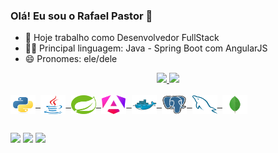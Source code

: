 ### Olá! Eu sou o Rafael Pastor 👋

- 🔭 Hoje trabalho como Desenvolvedor FullStack
- 👨‍💻 Principal linguagem: Java - Spring Boot com AngularJS
- 😄 Pronomes: ele/dele

<div align="center">
  <a href="https://github.com/RafaelPastor/RafaelPastor">
  <img height="150em" src="https://github-readme-stats.vercel.app/api?username=RafaelPastor&show_icons=true&theme=dark&include_all_commits=true&count_private=true"/>
  <img height="150em" src="https://github-readme-stats.vercel.app/api/top-langs/?username=RafaelPastor&layout=compact&langs_count=7&theme=dark"/>
</div>
<div style="display: inline_block"><br>
  <kbd>
    <img align="center" alt="Rafa-Python" height="30" width="40" src="https://raw.githubusercontent.com/devicons/devicon/master/icons/python/python-original.svg">
    <img align="center" alt="Rafa-Java" height="30" width="40" src="https://github.com/devicons/devicon/blob/master/icons/java/java-original.svg">
    <img align="center" alt="Rafa-SpringBoot" height="30" width="40" src="https://github.com/devicons/devicon/blob/master/icons/spring/spring-original.svg">
    <img align="center" alt="Rafa-SpringBoot" height="30" width="40" src="https://github.com/devicons/devicon/blob/master/icons/angular/angular-original.svg">
    <img align="center" alt="Rafa-SpringBoot" height="30" width="40" src="https://github.com/devicons/devicon/blob/master/icons/docker/docker-original.svg">
    <img align="center" alt="Rafa-SpringBoot" height="30" width="40" src="https://github.com/devicons/devicon/blob/master/icons/postgresql/postgresql-original.svg">
    <img align="center" alt="Rafa-SpringBoot" height="30" width="40" src="https://github.com/devicons/devicon/blob/master/icons/mysql/mysql-original.svg">
    <img align="center" alt="Rafa-SpringBoot" height="30" width="40" src="https://github.com/devicons/devicon/blob/master/icons/mongodb/mongodb-original.svg">
  </kbd>
</div>
  
  ##
  
<div style="display: inline_block">
  <a href="https://www.instagram.com/raffa.pastor/" target="_blank"><img src="https://img.shields.io/badge/-Instagram-%23E4405F?style=for-the-badge&logo=instagram&logoColor=white" target="_blank"></a>
  <a href = "mailto:rafa.f.pastor@gmail.com"><img src="https://img.shields.io/badge/-Gmail-%23333?style=for-the-badge&logo=gmail&logoColor=white" target="_blank"></a>
  <a href="https://www.linkedin.com/in/rafael-pastor-618700120/" target="_blank"><img src="https://img.shields.io/badge/-LinkedIn-%230077B5?style=for-the-badge&logo=linkedin&logoColor=white" target="_blank"></a> 
 </div>
